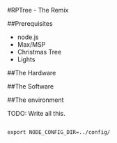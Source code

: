 #RPTree - The Remix

##Prerequisites
- node.js
- Max/MSP
- Christmas Tree
- Lights


##The Hardware


##The Software



##The environment

TODO: Write all this.

```

export NODE_CONFIG_DIR=../config/

```